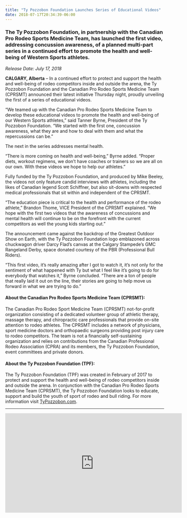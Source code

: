 ```yaml
---
title: "Ty Pozzobon Foundation Launches Series of Educational Videos"
date: 2018-07-17T20:34:39-06:00
---
```


### The Ty Pozzobon Foundation, in partnership with the Canadian Pro Rodeo Sports Medicine Team, has launched the first video, addressing concussion awareness, of a planned multi-part series in a continued effort to promote the health and well-being of Western Sports athletes.

*Release Date: July 17, 2018*

**CALGARY, Alberta** – In a continued effort to protect and support the health and well-being of rodeo competitors inside and outside the arena, the Ty Pozzobon Foundation and the Canadian Pro Rodeo Sports Medicine Team (CPRSMT) announced their latest initiative Thursday night, proudly unveiling the first of a series of educational videos.

“We teamed up with the Canadian Pro Rodeo Sports Medicine Team to develop these educational videos to promote the health and well-being of our Western Sports athletes,” said Tanner Byrne, President of the Ty Pozzobon Foundation. “We started with the first one, concussion awareness, what they are and how to deal with them and what the repercussions can be.”

The next in the series addresses mental health.

“There is more coming on health and well-being,” Byrne added. “Proper diets, workout regimens, we don’t have coaches or trainers so we are all on our own. With these videos we hope to help our athletes.”

Fully funded by the Ty Pozzobon Foundation, and produced by Mike Beeley, the videos not only feature candid interviews with athletes, including the likes of Canadian legend Scott Schiffner, but also sit-downs with respected medical professionals that sit within and independent of the CPRSMT.

“The education piece is critical to the health and performance of the rodeo athlete,” Brandon Thome, VICE President of the CPRSMT explained. “We hope with the first two videos that the awareness of concussions and mental health will continue to be on the forefront with the current competitors as well the young kids starting out.”

The announcement came against the backdrop of the Greatest Outdoor Show on Earth, with the Ty Pozzobon Foundation logo emblazoned across chuckwagon driver Darcy Flad’s canvas at the Calgary Stampede’s GMC Rangeland Derby, space donated courtesy of the PBR (Professional Bull Riders).

“This first video, it’s really amazing after I got to watch it, it’s not only for the sentiment of what happened with Ty but what I feel like it’s going to do for everybody that watches it,” Byrne concluded. “There are a ton of people that really laid it out on the line, their stories are going to help move us forward in what we are trying to do.”

#### About the Canadian Pro Rodeo Sports Medicine Team (CPRSMT):

The Canadian Pro Rodeo Sport Medicine Team (CPRSMT) not-for-profit organization consisting of a dedicated volunteer group of athletic therapy, massage therapy, and chiropractic care professionals that provide on-site attention to rodeo athletes. The CPRSMT includes a network of physicians, sport medicine doctors and orthopaedic surgeons providing post injury care to rodeo competitors. The team is not a financially self-sustaining organization and relies on contributions from the Canadian Professional Rodeo Association (CPRA) and its members, the Ty Pozzobon Foundation, event committees and private donors.

#### About the Ty Pozzobon Foundation (TPF):

The Ty Pozzobon Foundation (TPF) was created in February of 2017 to protect and support the health and well-being of rodeo competitors inside and outside the arena. In conjunction with the Canadian Pro Rodeo Sports Medicine Team (CPRSMT), the Ty Pozzobon Foundation looks to educate, support and build the youth of sport of rodeo and bull riding. For more information visit [TyPozzobon.com](https://www.typozzobon.com/).

<hr />

<iframe src="https://www.facebook.com/plugins/video.php?href=https%3A%2F%2Fwww.facebook.com%2FTyPozzobonFoundation%2Fvideos%2F2054479417895974%2F&show_text=0&width=560" width="560" height="315" style="border:none;overflow:hidden" scrolling="no" frameborder="0" allowTransparency="true" allowFullScreen="true"></iframe>
